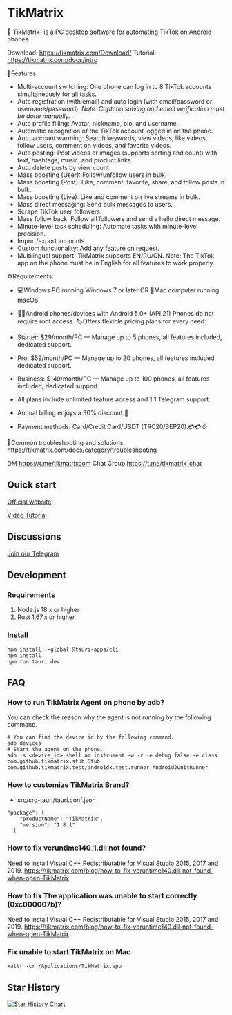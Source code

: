 # TikMatrix

📱 TikMatrix- is a PC desktop software for automating TikTok on Android phones.

Download: <https://tikmatrix.com/Download/>
Tutorial: <https://tikmatrix.com/docs/intro>

💪Features:

- Multi-account switching: One phone can log in to 8 TikTok accounts simultaneously for all tasks.
- Auto registration (with email) and auto login (with email/password or username/password). *Note: Captcha solving and email verification must be done manually.*
- Auto profile filling: Avatar, nickname, bio, and username.
- Automatic recognition of the TikTok account logged in on the phone.
- Auto account warming: Search keywords, view videos, like videos, follow users, comment on videos, and favorite videos.
- Auto posting: Post videos or images (supports sorting and count) with text, hashtags, music, and product links.
- Auto delete posts by view count.
- Mass boosting (User): Follow/unfollow users in bulk.
- Mass boosting (Post): Like, comment, favorite, share, and follow posts in bulk.
- Mass boosting (Live): Like and comment on live streams in bulk.
- Mass direct messaging: Send bulk messages to users.
- Scrape TikTok user followers.
- Mass follow back: Follow all followers and send a hello direct message.
- Minute-level task scheduling: Automate tasks with minute-level precision.
- Import/export accounts.
- Custom functionality: Add any feature on request.
- Multilingual support: TikMatrix supports EN/RU/CN.
Note: The TikTok app on the phone must be in English for all features to work properly.

⚙️Requirements:

- 💻Windows PC running Windows 7 or later OR 📱Mac computer running macOS
- 🤖📱Android phones/devices with Android 5.0+ (API 21) Phones do not require root access.
🏷Offers flexible pricing plans for every need:

- Starter: $29/month/PC — Manage up to 5 phones, all features included, dedicated support.
- Pro: $59/month/PC — Manage up to 20 phones, all features included, dedicated support.
- Business: $149/month/PC — Manage up to 100 phones, all features included, dedicated support.

- All plans include unlimited feature access and 1:1 Telegram support.
- Annual billing enjoys a 30% discount.🔣
- Payment methods: Card/Credit Card/USDT (TRC20/BEP20).💳💳🪙

🔧Common troubleshooting and solutions
<https://tikmatrix.com/docs/category/troubleshooting>

DM <https://t.me/tikmatrixcom>
Chat Group <https://t.me/tikmatrix_chat>

## Quick start

[Official website](https://www.tikmatrix.com)

[Video Tutorial](https://www.youtube.com/@tikmatrix)

## Discussions

[Join our Telegram](https://t.me/tikmatrix_chat)

## Development

### Requirements

1. Node.js 18.x or higher
2. Rust 1.67.x or higher

### Install

```shell
npm install --global @tauri-apps/cli
npm install
npm run tauri dev
```

## FAQ

### How to run TikMatrix Agent on phone by adb?

You can check the reason why the agent is not running by the following command.

```shell
# You can find the device id by the following command.
adb devices
# Start the agent on the phone.
adb -s <device_id> shell am instrument -w -r -e debug false -e class com.github.tikmatrix.stub.Stub com.github.tikmatrix.test/androidx.test.runner.AndroidJUnitRunner
```

### How to customize TikMatrix Brand?

- src/src-tauri/tauri.conf.json

```shell
"package": {
    "productName": "TikMatrix",
    "version": "1.8.1"
  }
```

### How to fix vcruntime140_1.dll not found?

Need to install Visual C++ Redistributable for Visual Studio 2015, 2017 and 2019.
<https://tikmatrix.com/blog/how-to-fix-vcruntime140.dll-not-found-when-open-TikMatrix>

### How to fix The application was unable to start correctly (0xc000007b)?

Need to install Visual C++ Redistributable for Visual Studio 2015, 2017 and 2019.
<https://tikmatrix.com/blog/how-to-fix-vcruntime140.dll-not-found-when-open-TikMatrix>

### Fix unable to start TikMatrix on Mac

```shell
xattr -cr /Applications/TikMatrix.app
```

## Star History

[![Star History Chart](https://api.star-history.com/svg?repos=tikmatrix/tiktok-matrix&type=Date)](https://star-history.com/#tikmatrix/tiktok-matrix&Date)
